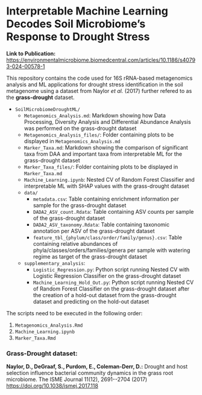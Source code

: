 # Interpretable Machine Learning Decodes Soil Microbiome’s Response to Drought Stress

**Link to Publication:** https://environmentalmicrobiome.biomedcentral.com/articles/10.1186/s40793-024-00578-1 

This repository contains the code used for 16S rRNA-based metagenomics analysis and ML applications for drought stress identification in the soil metagenome using a dataset from Naylor *et al.* (2017) further refered to as the **grass-drought** dataset.

- `SoilMicrobiomeDroughtML/`
  - `Metagenomics_Analysis.md`: Markdown showing how Data Processing, Diversity Analysis and Differential Abundance Analysis was performed on the grass-drought dataset
  - `Metagenomics_Analysis_files/`: Folder containing plots to be displayed in `Metagenomics_Analysis.md`
  - `Marker_Taxa.md`: Markdown showing the comparison of significant taxa from DAA and important taxa from interpretable ML for the grass-drought dataset
  - `Marker_Taxa_files/`: Folder containing plots to be displayed in `Marker_Taxa.md`
  - `Machine_Learning.ipynb`: Nested CV of Random Forest Classifier and interpretable ML with SHAP values with the grass-drought dataset
  - `data/`
    - `metadata.csv`: Table containing enrichment information per sample for the grass-drought dataset
    - `DADA2_ASV_count.Rdata`: Table containing ASV counts per sample of the grass-drought dataset
    - `DADA2_ASV_taxonomy.Rdata`: Table containing taxonomic annotation per ASV of the grass-drought dataset
    - `feature_tbl_{phylum/class/order/family/genus}.csv`: Table containing relative abundances of phyla/classes/orders/families/genera per sample with watering regime as target of the grass-drought dataset
  - `supplementary_analysis`:
    - `Logistic_Regression.py`: Python script running Nested CV with Logistic Regression Classifier on the grass-drought dataset
    - `Machine_Learning_Hold_Out.py`: Python script running Nested CV of Random Forest Classifier on the grass-drought dataset after the creation of a hold-out dataset from the grass-drought dataset and predicting on the hold-out dataset

The scripts need to be executed in the following order:

1. `Metagenomics_Analysis.Rmd`
2. `Machine_Learning.ipynb`
3. `Marker_Taxa.Rmd`

### Grass-Drought dataset:
**Naylor, D., DeGraaf, S., Purdom, E., Coleman-Derr, D.:**
Drought and host selection influence bacterial community dynamics in the grass root microbiome. The ISME Journal 11(12), 2691--2704 (2017)
<https://doi.org/10.1038/ismej.2017.118>
